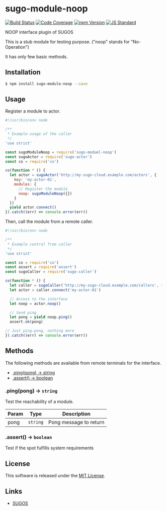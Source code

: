 sugo-module-noop
==========

<!---
This file is generated by ape-tmpl. Do not update manually.
--->

<!-- Badge Start -->
<a name="badges"></a>

[![Build Status][bd_travis_com_shield_url]][bd_travis_com_url]
[![Code Coverage][bd_codeclimate_coverage_shield_url]][bd_codeclimate_url]
[![npm Version][bd_npm_shield_url]][bd_npm_url]
[![JS Standard][bd_standard_shield_url]][bd_standard_url]

[bd_repo_url]: https://github.com/realglobe-Inc/sugo-moduel-noop
[bd_travis_url]: http://travis-ci.org/realglobe-Inc/sugo-moduel-noop
[bd_travis_shield_url]: http://img.shields.io/travis/realglobe-Inc/sugo-moduel-noop.svg?style=flat
[bd_travis_com_url]: http://travis-ci.com/realglobe-Inc/sugo-moduel-noop
[bd_travis_com_shield_url]: https://api.travis-ci.com/realglobe-Inc/sugo-moduel-noop.svg?token=aeFzCpBZebyaRijpCFmm
[bd_license_url]: https://github.com/realglobe-Inc/sugo-moduel-noop/blob/master/LICENSE
[bd_codeclimate_url]: http://codeclimate.com/github/realglobe-Inc/sugo-moduel-noop
[bd_codeclimate_shield_url]: http://img.shields.io/codeclimate/github/realglobe-Inc/sugo-moduel-noop.svg?style=flat
[bd_codeclimate_coverage_shield_url]: http://img.shields.io/codeclimate/coverage/github/realglobe-Inc/sugo-moduel-noop.svg?style=flat
[bd_gemnasium_url]: https://gemnasium.com/realglobe-Inc/sugo-moduel-noop
[bd_gemnasium_shield_url]: https://gemnasium.com/realglobe-Inc/sugo-moduel-noop.svg
[bd_npm_url]: http://www.npmjs.org/package/sugo-module-noop
[bd_npm_shield_url]: http://img.shields.io/npm/v/sugo-module-noop.svg?style=flat
[bd_standard_url]: http://standardjs.com/
[bd_standard_shield_url]: https://img.shields.io/badge/code%20style-standard-brightgreen.svg

<!-- Badge End -->


<!-- Description Start -->
<a name="description"></a>

NOOP interface plugin of SUGOS

<!-- Description End -->


<!-- Overview Start -->
<a name="overview"></a>


This is a stub module for testing purpose. ("noop" stands for "No-Operation") 

It has only few basic methods.


<!-- Overview End -->


<!-- Sections Start -->
<a name="sections"></a>

<!-- Section from "doc/guides/01.Installation.md.hbs" Start -->

<a name="section-doc-guides-01-installation-md"></a>

Installation
-----

```bash
$ npm install sugo-module-noop --save
```


<!-- Section from "doc/guides/01.Installation.md.hbs" End -->

<!-- Section from "doc/guides/02.Usage.md.hbs" Start -->

<a name="section-doc-guides-02-usage-md"></a>

Usage
---------

Register a module to actor.

```javascript
#!/usr/bin/env node

/**
 * Example usage of the caller
 */
'use strict'

const sugoModuleNoop = require('sugo-moduel-noop')
const sugoActor = require('sugo-actor')
const co = require('co')

co(function * () {
  let actor = sugoActor('http://my-sugo-cloud.example.com/actors', {
    key: 'my-actor-01',
    modules: {
      // Register the module
      noop: sugoModuleNoop({})
    }
  })
  yield actor.connect()
}).catch((err) => console.error(err))

```

Then, call the module from a remote caller.

```javascript
#!/usr/bin/env node

/**
 * Example control from caller
 */
'use strict'

const co = require('co')
const assert = require('assert')
const sugoCaller = require('sugo-caller')

co(function * () {
  let caller = sugoCaller('http://my-sugo-cloud.example.com/callers', {})
  let actor = caller.connect('my-actor-01')

  // Access to the interface
  let noop = actor.noop()

  // Send ping
  let pong = yield noop.ping()
  assert.ok(pong)

// Just ping-pong, nothing more
}).catch((err) => console.error(err))

```

<!-- Section from "doc/guides/02.Usage.md.hbs" End -->

<!-- Section from "doc/guides/03.Methods.md.hbs" Start -->

<a name="section-doc-guides-03-methods-md"></a>

Methods
---------

The following methods are available from remote terminals for the interface.

+ [.ping(pong) -> string](#method-ping)
+ [.assert() -> boolean](#method-assert)

<a name="method-ping"></a>
### .ping(pong) -> <code>string</code>

Test the reachability of a module.

| Param | Type | Description |
| ----- | ---- | ----------- |
| pong  | <code>string</code> | Pong message to return |

<a name="method-assert"></a>
### .assert() -> <code>boolean</code>

Test if the spot fulfills system requirements



<!-- Section from "doc/guides/03.Methods.md.hbs" End -->


<!-- Sections Start -->


<!-- LICENSE Start -->
<a name="license"></a>

License
-------
This software is released under the [MIT License](https://github.com/realglobe-Inc/sugo-moduel-noop/blob/master/LICENSE).

<!-- LICENSE End -->


<!-- Links Start -->
<a name="links"></a>

Links
------

+ [SUGOS][sugos_url]

[sugos_url]: https://github.com/realglobe-Inc/sugos

<!-- Links End -->
